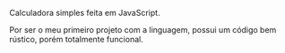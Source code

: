 Calculadora simples feita em JavaScript.

Por ser o meu primeiro projeto com a linguagem, possui um código bem rústico, porém totalmente funcional.
